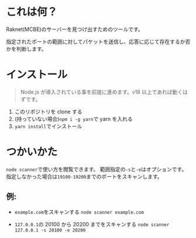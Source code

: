 # これは何？

Raknet(MCBE)のサーバーを見つけ出すためのツールです。

指定されたポートの範囲に対してパケットを送信し、応答に応じて存在するか否かを判断します。

# インストール

> Node.js が導入されている事を前提に進めます。v18 以上であれば動くはずです。

1. このリポジトリを clone する
2. (持っていない場合)`npm i -g yarn`で yarn を入れる
3. `yarn install`でインストール

# つかいかた

`node scanner`で使い方を閲覧できます。
範囲指定の`-s`と`-e`はオプションです。指定しなかった場合は`19100-19200`までのポートをスキャンします。

## 例:

-   `example.com`をスキャンする
    `node scanner example.com`

-   `127.0.0.1`の 20100 から 20200 までをスキャンする
    `node scanner 127.0.0.1 -s 20100 -e 20200`
